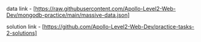 data link - [https://raw.githubusercontent.com/Apollo-Level2-Web-Dev/mongodb-practice/main/massive-data.json]

solution link - [https://github.com/Apollo-Level2-Web-Dev/practice-tasks-2-solutions]
